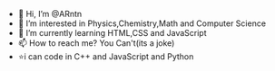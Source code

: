 - 👋 Hi, I’m @ARntn
- 👀 I’m interested in Physics,Chemistry,Math and Computer Science
- 🌱 I’m currently learning HTML,CSS and JavaScript
- 📫 How to reach me? You Can't(its a joke)
- ⭐i can code in C++ and JavaScript and Python
